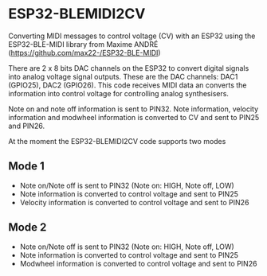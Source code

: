 # ESP32-BLEMIDI2CV
Converting MIDI messages to control voltage (CV) with an ESP32 using the ESP32-BLE-MIDI library
from Maxime ANDRÉ (https://github.com/max22-/ESP32-BLE-MIDI)

There are 2 x 8 bits DAC channels on the ESP32 to convert digital signals into analog voltage signal outputs.
These are the DAC channels: DAC1 (GPIO25), DAC2 (GPIO26). This code receives MIDI data an converts the information
into control voltage for controlling analog synthesisers.

Note on and note off information is sent to PIN32. Note information, velocity information and modwheel information is converted to CV and sent to PIN25 and PIN26.

At the moment the ESP32-BLEMIDI2CV code supports two modes

## Mode 1
* Note on/Note off is sent to PIN32 (Note on: HIGH, Note off, LOW)
* Note information is converted to control voltage and sent to PIN25
* Velocity information is converted to control voltage and sent to PIN26

## Mode 2
* Note on/Note off is sent to PIN32 (Note on: HIGH, Note off, LOW)
* Note information is converted to control voltage and sent to PIN25
* Modwheel information is converted to control voltage and sent to PIN26
